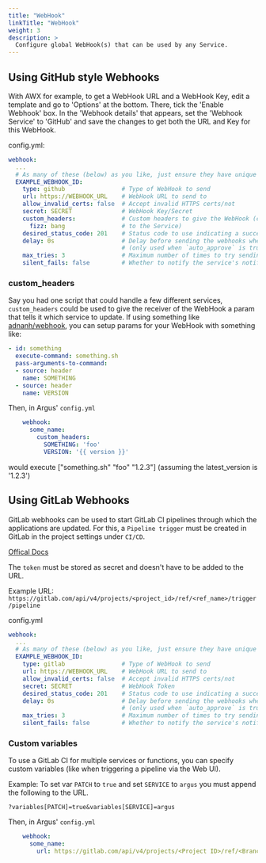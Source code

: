 ```yaml
---
title: "WebHook"
linkTitle: "WebHook"
weight: 3
description: >
  Configure global WebHook(s) that can be used by any Service.
---
```


## Using GitHub style Webhooks
With AWX for example, to get a WebHook URL and a WebHook Key, edit a template and go to
'Options' at the bottom. There, tick the 'Enable Webhook' box. In the 'Webhook details'
that appears, set the 'Webhook Service' to 'GitHub' and save the changes to get both
the URL and Key for this WebHook.

config.yml:
```yaml
webhook:
  ...
  # As many of these (below) as you like, just ensure they have unique ID's
  EXAMPLE_WEBHOOK_ID:
    type: github                # Type of WebHook to send
    url: https://WEBHOOK_URL    # WebHook URL to send to
    allow_invalid_certs: false  # Accept invalid HTTPS certs/not
    secret: SECRET              # WebHook Key/Secret
    custom_headers:             # Custom headers to give the WebHook (could be a param for the WebHook that's unique
      fizz: bang                # to the Service)
    desired_status_code: 201    # Status code to use indicating a success. Using 0 will accept any 2XX status code
    delay: 0s                   # Delay before sending the webhooks when a new release is found
                                # (only used when `auto_approve` is true for the service)
    max_tries: 3                # Maximum number of times to try sending this message until a send is successful
    silent_fails: false         # Whether to notify the service's notifiers if max_tries fails occur
```

### custom_headers
Say you had one script that could handle a few different services, `custom_headers` could be used to give the receiver of the WebHook a param that tells it which service to update.
If using something like [adnanh/webhook](https://github.com/adnanh/webhook), you can setup params for your WebHook with something like:

```yaml
- id: something
  execute-command: something.sh
  pass-arguments-to-command:
  - source: header
    name: SOMETHING
  - source: header
    name: VERSION
```

Then, in Argus' `config.yml`
```yaml
    webhook:
      some_name:
        custom_headers:
          SOMETHING: 'foo'
          VERSION: '{{ version }}'
```

would execute ["something.sh" "foo" "1.2.3"] (assuming the latest_version is '1.2.3')

## Using GitLab Webhooks
GitLab webhooks can be used to start GitLab CI pipelines through which the applications are updated.
For this, a `Pipeline trigger` must be created in GitLab in the project settings under `CI/CD`.

[Offical Docs](https://docs.gitlab.com/ee/ci/triggers/#use-a-webhook)

The `token` must be stored as secret and doesn't have to be added to the URL.

Example URL: `https://gitlab.com/api/v4/projects/<project_id>/ref/<ref_name>/trigger/pipeline`

config.yml
```yaml
webhook:
  ...
  # As many of these (below) as you like, just ensure they have unique ID's
  EXAMPLE_WEBHOOK_ID:
    type: gitlab                # Type of WebHook to send
    url: https://WEBHOOK_URL    # WebHook URL to send to
    allow_invalid_certs: false  # Accept invalid HTTPS certs/not
    secret: SECRET              # WebHook Token
    desired_status_code: 201    # Status code to use indicating a success. Using 0 will accept any 2XX status code
    delay: 0s                   # Delay before sending the webhooks when a new release is found
                                # (only used when `auto_approve` is true for the service)
    max_tries: 3                # Maximum number of times to try sending this message until a send is successful
    silent_fails: false         # Whether to notify the service's notifiers if max_tries fails occur
```

### Custom variables
To use a GitLab CI for multiple services or functions, you can specify custom variables (like when triggering a pipeline via the Web UI).

Example:
To set var `PATCH` to `true` and set `SERVICE` to `argus` you must append the following to the URL.

`?variables[PATCH]=true&variables[SERVICE]=argus`

Then, in Argus' `config.yml`
```yaml
    webhook:
      some_name:
        url: https://gitlab.com/api/v4/projects/<Project ID>/ref/<Branch/Tag>/trigger/pipeline?variables[PATCH]=true&variables[SERVICE]=argus
```